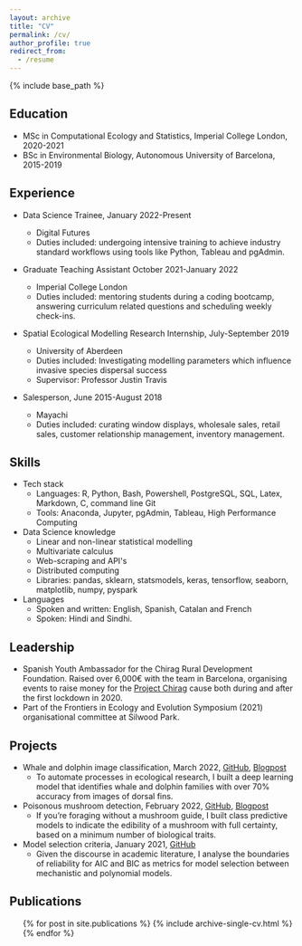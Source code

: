 ```yaml
---
layout: archive
title: "CV"
permalink: /cv/
author_profile: true
redirect_from:
  - /resume
---
```


{% include base_path %}

## Education
* MSc in Computational Ecology and Statistics, Imperial College London, 2020-2021
* BSc in Environmental Biology, Autonomous University of Barcelona, 2015-2019

## Experience
* Data Science Trainee, January 2022-Present
  * Digital Futures
  * Duties included: undergoing intensive training to achieve industry standard workflows using tools like Python, Tableau and pgAdmin.

* Graduate Teaching Assistant October 2021-January 2022
  * Imperial College London
  * Duties included: mentoring students during a coding bootcamp, answering curriculum related questions and scheduling weekly check-ins. 

* Spatial Ecological Modelling Research Internship, July-September 2019
  * University of Aberdeen
  * Duties included: Investigating modelling parameters which influence invasive species dispersal success
  * Supervisor: Professor Justin Travis  

* Salesperson, June 2015-August 2018
  * Mayachi
  * Duties included: curating window displays, wholesale sales, retail sales, customer relationship management, inventory management.
  
## Skills
* Tech stack
  * Languages: R, Python, Bash, Powershell, PostgreSQL, SQL, Latex, Markdown, C, command line Git
  * Tools: Anaconda, Jupyter, pgAdmin, Tableau, High Performance Computing
* Data Science knowledge
  * Linear and non-linear statistical modelling
  * Multivariate calculus
  * Web-scraping and API's
  * Distributed computing
  * Libraries: pandas, sklearn, statsmodels, keras, tensorflow, seaborn, matplotlib, numpy, pyspark
* Languages
  * Spoken and written: English, Spanish, Catalan and French
  * Spoken: Hindi and Sindhi.

## Leadership
* Spanish Youth Ambassador for the Chirag Rural Development Foundation. Raised over 6,000€ with the team in Barcelona, organising events to raise money for the [Project Chirag](https://projectchirag.org/) cause both during and after the first lockdown in 2020.
* Part of the Frontiers in Ecology and Evolution Symposium (2021) organisational committee at Silwood Park.

## Projects
* Whale and dolphin image classification, March 2022, [GitHub](https://github.com/amishabhojwani/Whale_And_Dolphin_Image_Classification), [Blogpost](https://amishabhojwani.github.io/posts/2022/05-images_in_python)
  * To automate processes in ecological research, I built a deep learning model that identifies whale and dolphin families with over 70% accuracy from images of dorsal fins.
* Poisonous mushroom detection, February 2022, [GitHub](https://github.com/amishabhojwani/Poisonous_Mushroom_Prediction), [Blogpost](https://amishabhojwani.github.io/posts/2022/03-mushrooms)
  * If you’re foraging without a mushroom guide, I built class predictive models to indicate the edibility of a mushroom with full
  certainty, based on a minimum number of biological traits.
* Model selection criteria, January 2021, [GitHub](https://github.com/amishabhojwani/Functional_Response_Modelling)
  * Given the discourse in academic literature, I analyse the boundaries of reliability for AIC and BIC as metrics for model selection between mechanistic and polynomial models.

## Publications
  <ul>{% for post in site.publications %}
    {% include archive-single-cv.html %}
  {% endfor %}</ul>